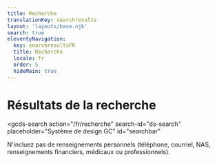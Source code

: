 ```yaml
---
title: Recherche
translationKey: searchresults
layout: 'layouts/base.njk'
search: true
eleventyNavigation:
  key: searchresultsFR
  title: Recherche
  locale: fr
  order: 5
  hideMain: true
---
```


# Résultats de la recherche

<gcds-search
  action="/fr/recherche"
  search-id="ds-search"
  placeholder="Système de design GC"
  id="searchbar"
></gcds-search>

<gcds-text size="caption">N'incluez pas de renseignements personnels (téléphone, courriel, NAS, renseignements financiers, médicaux ou professionnels).</gcds-text>

<div id="results-count"></div>

<div id="results"></div>
<div id="pagination"></div>
